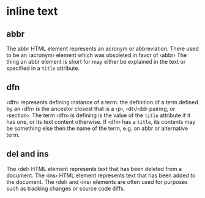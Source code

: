 # inline text

## abbr

The abbr HTML element represents an acronym or abbreviation.
There used to be an ‹acronym› element which was obsoleted in favor of ‹abbr›
The thing an abbr element is short for may either be explained in the text or specified in a `title` attribute.

## dfn

‹dfn› represents defining instance of a term.
the definition of a term defined by an ‹dfn› is the ancestor closest that is a ‹p›, ‹dt›/‹dd› pairing, or ‹section›.
The term ‹dfn› is defining is the value of the `title` attribute if it has one, or its text content otherwise.
If ‹dfn› has a `title`, its contents may be something else then the name of the term, e.g. an abbr or alternative term.

## del and ins 

The ‹del› HTML element represents text that has been deleted from a document.
The ‹ins› HTML element represents text that has been added to the document.
The ‹del› and ‹ins› elements are often used for purposes such as tracking changes or source code diffs.